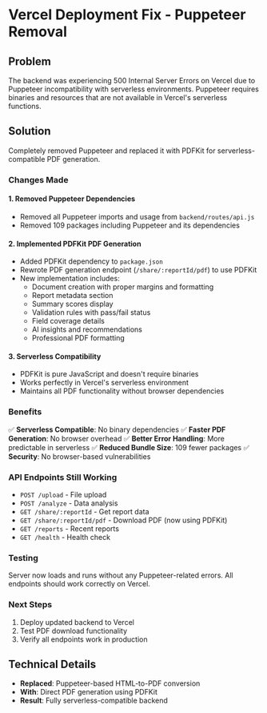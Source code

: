 # Vercel Deployment Fix - Puppeteer Removal

## Problem
The backend was experiencing 500 Internal Server Errors on Vercel due to Puppeteer incompatibility with serverless environments. Puppeteer requires binaries and resources that are not available in Vercel's serverless functions.

## Solution
Completely removed Puppeteer and replaced it with PDFKit for serverless-compatible PDF generation.

### Changes Made

#### 1. Removed Puppeteer Dependencies
- Removed all Puppeteer imports and usage from `backend/routes/api.js`
- Removed 109 packages including Puppeteer and its dependencies

#### 2. Implemented PDFKit PDF Generation
- Added PDFKit dependency to `package.json`
- Rewrote PDF generation endpoint (`/share/:reportId/pdf`) to use PDFKit
- New implementation includes:
  - Document creation with proper margins and formatting
  - Report metadata section
  - Summary scores display
  - Validation rules with pass/fail status
  - Field coverage details
  - AI insights and recommendations
  - Professional PDF formatting

#### 3. Serverless Compatibility
- PDFKit is pure JavaScript and doesn't require binaries
- Works perfectly in Vercel's serverless environment
- Maintains all PDF functionality without browser dependencies

### Benefits
✅ **Serverless Compatible**: No binary dependencies
✅ **Faster PDF Generation**: No browser overhead
✅ **Better Error Handling**: More predictable in serverless
✅ **Reduced Bundle Size**: 109 fewer packages
✅ **Security**: No browser-based vulnerabilities

### API Endpoints Still Working
- `POST /upload` - File upload
- `POST /analyze` - Data analysis
- `GET /share/:reportId` - Get report data
- `GET /share/:reportId/pdf` - Download PDF (now using PDFKit)
- `GET /reports` - Recent reports
- `GET /health` - Health check

### Testing
Server now loads and runs without any Puppeteer-related errors. All endpoints should work correctly on Vercel.

### Next Steps
1. Deploy updated backend to Vercel
2. Test PDF download functionality
3. Verify all endpoints work in production

## Technical Details
- **Replaced**: Puppeteer-based HTML-to-PDF conversion
- **With**: Direct PDF generation using PDFKit
- **Result**: Fully serverless-compatible backend
